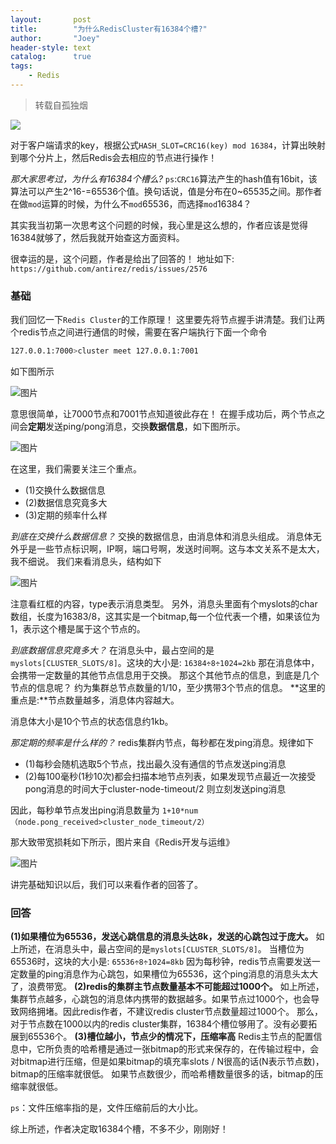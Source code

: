 ```yaml
---
layout:       post
title:        "为什么RedisCluster有16384个槽?"
author:       "Joey"
header-style: text
catalog:      true
tags:
    - Redis
---
```


> 转载自孤独烟

![](https://note.youdao.com/yws/api/personal/file/WEB6ad7346a5e313b4ef41d2fb204fa12d0?method=download&shareKey=cf2e5eb203d1d989b509a46e21fed6dd)

对于客户端请求的key，根据公式`HASH_SLOT=CRC16(key) mod 16384`，计算出映射到哪个分片上，然后Redis会去相应的节点进行操作！

*那大家思考过，为什么有16384个槽么?*
`ps`:`CRC16`算法产生的hash值有16bit，该算法可以产生2^16-=65536个值。换句话说，值是分布在0~65535之间。那作者在做`mod`运算的时候，为什么不`mod`65536，而选择`mod`16384？

其实我当初第一次思考这个问题的时候，我心里是这么想的，作者应该是觉得16384就够了，然后我就开始查这方面资料。

很幸运的是，这个问题，作者是给出了回答的！
地址如下:
`https://github.com/antirez/redis/issues/2576`

### 基础

我们回忆一下`Redis Cluster`的工作原理！
这里要先将节点握手讲清楚。我们让两个redis节点之间进行通信的时候，需要在客户端执行下面一个命令

```bash
127.0.0.1:7000>cluster meet 127.0.0.1:7001
```

如下图所示

![图片](https://note.youdao.com/yws/api/personal/file/WEB7e6a69d5274557e1d754c0da63b39d06?method=download&shareKey=41403edf8272570c2925b0cf980f2020)

意思很简单，让7000节点和7001节点知道彼此存在！
在握手成功后，两个节点之间会**定期**发送ping/pong消息，交换**数据信息**，如下图所示。

![图片](https://note.youdao.com/yws/api/personal/file/WEB76aa6ace5cf6076f751670a44ba30ae0?method=download&shareKey=c826e172945735b279aa8e858dd0b877)



在这里，我们需要关注三个重点。

- (1)交换什么数据信息
- (2)数据信息究竟多大
- (3)定期的频率什么样

*到底在交换什么数据信息？*
交换的数据信息，由消息体和消息头组成。
消息体无外乎是一些节点标识啊，IP啊，端口号啊，发送时间啊。这与本文关系不是太大，我不细说。
我们来看消息头，结构如下

![图片](https://note.youdao.com/yws/api/personal/file/WEB4cf6f9cc42ce5a50f81a3def33cb0e36?method=download&shareKey=8b08ae2e64d261591f81fa42db1c8eb9)

注意看红框的内容，type表示消息类型。
另外，消息头里面有个myslots的char数组，长度为16383/8，这其实是一个bitmap,每一个位代表一个槽，如果该位为1，表示这个槽是属于这个节点的。

*到底数据信息究竟多大？*
在消息头中，最占空间的是`myslots[CLUSTER_SLOTS/8]`。这块的大小是:
`16384÷8÷1024=2kb`
那在消息体中，会携带一定数量的其他节点信息用于交换。
那这个其他节点的信息，到底是几个节点的信息呢？
约为集群总节点数量的1/10，至少携带3个节点的信息。
**这里的重点是:**节点数量越多，消息体内容越大。

消息体大小是10个节点的状态信息约1kb。

*那定期的频率是什么样的？*
redis集群内节点，每秒都在发ping消息。规律如下

- (1)每秒会随机选取5个节点，找出最久没有通信的节点发送ping消息
- (2)每100毫秒(1秒10次)都会扫描本地节点列表，如果发现节点最近一次接受pong消息的时间大于cluster-node-timeout/2 则立刻发送ping消息

因此，每秒单节点发出ping消息数量为
`1+10*num（node.pong_received>cluster_node_timeout/2）`

那大致带宽损耗如下所示，图片来自《Redis开发与运维》

![图片](https://note.youdao.com/yws/api/personal/file/WEBc1b1bd0a2c7eaeaab6110d83f166e344?method=download&shareKey=bbb97324fa5d57c28ad44d73ea84b9b5)

讲完基础知识以后，我们可以来看作者的回答了。

### 回答

**(1)如果槽位为65536，发送心跳信息的消息头达8k，发送的心跳包过于庞大。**
如上所述，在消息头中，最占空间的是`myslots[CLUSTER_SLOTS/8]`。
当槽位为65536时，这块的大小是:
`65536÷8÷1024=8kb`
因为每秒钟，redis节点需要发送一定数量的ping消息作为心跳包，如果槽位为65536，这个ping消息的消息头太大了，浪费带宽。
**(2)redis的集群主节点数量基本不可能超过1000个。**
如上所述，集群节点越多，心跳包的消息体内携带的数据越多。如果节点过1000个，也会导致网络拥堵。因此redis作者，不建议redis cluster节点数量超过1000个。
那么，对于节点数在1000以内的redis cluster集群，16384个槽位够用了。没有必要拓展到65536个。
**(3)槽位越小，节点少的情况下，压缩率高**
Redis主节点的配置信息中，它所负责的哈希槽是通过一张bitmap的形式来保存的，在传输过程中，会对bitmap进行压缩，但是如果bitmap的填充率slots / N很高的话(N表示节点数)，bitmap的压缩率就很低。
如果节点数很少，而哈希槽数量很多的话，bitmap的压缩率就很低。

`ps`：文件压缩率指的是，文件压缩前后的大小比。

综上所述，作者决定取16384个槽，不多不少，刚刚好！
